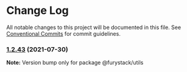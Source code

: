 # Change Log

All notable changes to this project will be documented in this file.
See [Conventional Commits](https://conventionalcommits.org) for commit guidelines.

### [1.2.43](https://github.com/furystack/furystack/compare/@furystack/utils@1.2.14...@furystack/utils@1.2.43) (2021-07-30)

**Note:** Version bump only for package @furystack/utils
